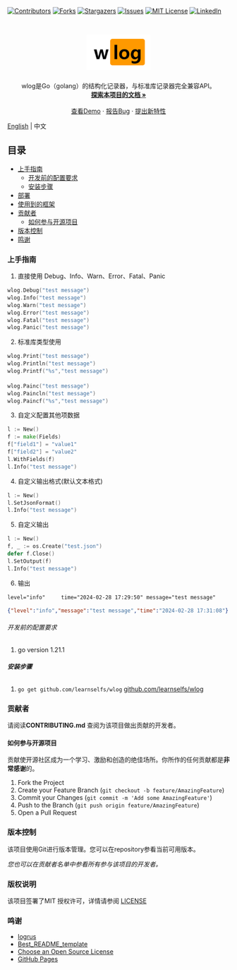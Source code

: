 <!-- PROJECT SHIELDS -->

[![Contributors][contributors-shield]][contributors-url]
[![Forks][forks-shield]][forks-url]
[![Stargazers][stars-shield]][stars-url]
[![Issues][issues-shield]][issues-url]
[![MIT License][license-shield]][license-url]
[![LinkedIn][linkedin-shield]][linkedin-url]

<!-- PROJECT LOGO -->
<br />

<p align="center">
  <a href="https://github.com/learnselfs/wlog/">
    <img src="logo.png" alt="Logo"  height="80">
  </a>

<h3 align="center"></h3>
  <p align="center">
wlog是Go（golang）的结构化记录器，与标准库记录器完全兼容API。
    <br />
    <a href="https://github.com//learnselfs/wlog"><strong>探索本项目的文档 »</strong></a>
    <br />
    <br />
    <a href="https://github.com//learnselfs/wlog">查看Demo</a>
    ·
    <a href="https://github.com//learnselfs/wlog/issues">报告Bug</a>
    ·
    <a href="https://github.com//learnselfs/wlog/issues">提出新特性</a>
  </p>

</p>

[English](./README.md) | 中文 
## 目录

- [上手指南](#上手指南)
    - [开发前的配置要求](#开发前的配置要求)
    - [安装步骤](#安装步骤)
- [部署](#部署)
- [使用到的框架](#使用到的框架)
- [贡献者](#贡献者)
    - [如何参与开源项目](#如何参与开源项目)
- [版本控制](#版本控制)
- [鸣谢](#鸣谢)

### 上手指南
1. 直接使用 Debug、Info、Warn、Error、Fatal、Panic 
```go
wlog.Debug("test message")
wlog.Info("test message")
wlog.Warn("test message")
wlog.Error("test message")
wlog.Fatal("test message")
wlog.Panic("test message")
```
2. 标准库类型使用 
````go
wlog.Print("test message")
wlog.Println("test message")
wlog.Printf("%s","test message")

wlog.Painc("test message")
wlog.Paincln("test message")
wlog.Paincf("%s","test message")
````
3. 自定义配置其他项数据
```go
l := New()
f := make(Fields)
f["field1"] = "value1"
f["field2"] = "value2"
l.WithFields(f)
l.Info("test message")
```
4. 自定义输出格式(默认文本格式)
```go
l := New()
l.SetJsonFormat()
l.Info("test message")
```
5. 自定义输出
```go
l := New()
f, _ := os.Create("test.json")
defer f.Close()
l.SetOutput(f)
l.Info("test message")

```
6. 输出
```text
level="info"	 time="2024-02-28 17:29:50"	message="test message"
```
```json
{"level":"info","message":"test message","time":"2024-02-28 17:31:08"}
```
###### 开发前的配置要求

1. go version 1.21.1 

###### **安装步骤**

1. `go get github.com/learnselfs/wlog` 
[github.com/learnselfs/wlog](https://pkg.go.dev/github.com/learnselfs/wlog)

### 贡献者

请阅读**CONTRIBUTING.md** 查阅为该项目做出贡献的开发者。

#### 如何参与开源项目

贡献使开源社区成为一个学习、激励和创造的绝佳场所。你所作的任何贡献都是**非常感谢**的。


1. Fork the Project
2. Create your Feature Branch (`git checkout -b feature/AmazingFeature`)
3. Commit your Changes (`git commit -m 'Add some AmazingFeature'`)
4. Push to the Branch (`git push origin feature/AmazingFeature`)
5. Open a Pull Request



### 版本控制

该项目使用Git进行版本管理。您可以在repository参看当前可用版本。

*您也可以在贡献者名单中参看所有参与该项目的开发者。*

### 版权说明

该项目签署了MIT 授权许可，详情请参阅 [LICENSE](https://github.com//learnselfs/wlog/blob/master/LICENSE)

### 鸣谢


- [logrus](https://github.com/sirupsen/logrus)
- [Best_README_template](https://github.com/shaojintian/Best_README_template)
- [Choose an Open Source License](https://choosealicense.com)
- [GitHub Pages](https://pages.github.com)

<!-- links -->
[your-project-path]:/learnselfs/wlog
[contributors-shield]: https://img.shields.io/github/contributors/learnselfs/wlog.svg?style=flat-square
[contributors-url]: https://github.com//learnselfs/wlog/graphs/contributors
[forks-shield]: https://img.shields.io/github/forks//learnselfs/wlog.svg?style=flat-square
[forks-url]: https://github.com/learnselfs/wlog/network/members
[stars-shield]: https://img.shields.io/github/stars//learnselfs/wlog.svg?style=flat-square
[stars-url]: https://github.com//learnselfs/wlog/stargazers
[issues-shield]: https://img.shields.io/github/issues/learnselfs/wlog.svg?style=flat-square
[issues-url]: https://img.shields.io/github/issues//learnselfs/wlog.svg
[license-shield]: https://img.shields.io/github/license//learnselfs/wlog.svg?style=flat-square
[license-url]: https://github.com/learnselfs/wlog/blob/master/LICENSE
[linkedin-shield]: https://img.shields.io/badge/-LinkedIn-black.svg?style=flat-square&logo=linkedin&colorB=555
[linkedin-url]: https://linkedin.com/in/shaojintian